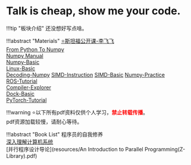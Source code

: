 # Talk is cheap, show me your code.

!!!tip "板块介绍"
    还没想好写点啥。

!!!abstract "Materials"
    [:star:斯坦福公开课-李飞飞](https://www.youtube.com/watch?v=vT1JzLTH4G4)  
    [From Python To Numpy](https://www.labri.fr/perso/nrougier/from-python-to-numpy)  
    [Numpy Manual](https://numpy.org/doc/stable/user/basics.copies.html)  
    [Numpy-Basic](https://betterprogramming.pub/numpy-illustrated-the-visual-guide-to-numpy-3b1d4976de1d)  
    [Linux-Basic](https://101.lug.ustc.edu.cn/)  
    [Decoding-Numpy](https://towardsdatascience.com/decoding-the-performance-secret-of-worlds-most-popular-data-science-library-numpy-7a7da54b7d72)
    [SIMD-Instruction](https://users.ece.cmu.edu/~franzf/teaching/slides-18-645-simd.pdf)
    [SIMD-Basic](https://www.cnblogs.com/moonzzz/p/17806496.html)
    [Numpy-Practice](https://github.com/rougier/numpy-100)  
    [ROS-Tutorial](http://www.autolabor.com.cn/book/ROSTutorials/)  
    [Compiler-Explorer](https://godbolt.org)  
    [Dock-Basic](https://docs.docker.com/guides/workshop/)  
    [PyTorch-Tutorial](https://pytorch.org/tutorials/)  
    

!!!warning
    :star:以下所有pdf资料仅供个人学习，<font color='red'><strong>禁止转载传播</strong></font>。  
    pdf资源加载较慢，请耐心等待。

!!!abstract "Book List"
    程序员的自我修养  
    [深入理解计算机系统](resources/深入理解计算机系统(第3版).pdf)  
    [并行程序设计导论](resources/An Introduction to Parallel Programming(Z-Library).pdf)

